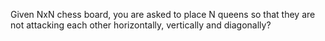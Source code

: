 Given NxN chess board, you are asked to place N queens so that they are not attacking each other horizontally, vertically and diagonally?
